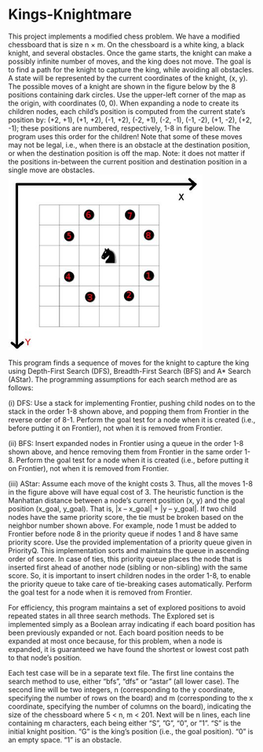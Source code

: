 # Kings-Knightmare
This project implements a modified chess problem. We have a modified chessboard that is size n × m. On the chessboard is a white king, a black knight, and several obstacles. Once the game starts, the knight can make a possibly infinite number of moves, and the king does not move. The goal is to find a path for the knight to capture the king, while avoiding all obstacles.
A state will be represented by the current coordinates of the knight, (x, y). The possible moves of a knight are shown in the figure below by the 8 positions containing dark circles. Use the upper-left corner of the map as the origin, with coordinates (0, 0). When expanding a node to create its children nodes, each child’s position is computed from the current state’s position by: (+2, +1), (+1, +2), (-1, +2), (-2, +1), (-2, -1), (-1, -2), (+1, -2), (+2, -1); these positions are numbered, respectively, 1-8 in figure below. The program uses this order for the children! Note that some of these moves may not be legal, i.e., when there is an obstacle at the destination position, or when the destination position is off the map. Note: it does not matter if the positions in-between the current position and destination position in a single move are obstacles.
![image](https://github.com/DorisDuan06/Kings-Knightmare/blob/master/chessboard.jpg)

This program finds a sequence of moves for the knight to capture the king using Depth-First Search (DFS), Breadth-First Search (BFS) and A* Search (AStar). The programming assumptions for each search method are as follows:

(i) DFS: Use a stack for implementing Frontier, pushing child nodes on to the stack in the order 1-8 shown above, and popping them from Frontier in the reverse order of 8-1. Perform the goal test for a node when it is created (i.e., before putting it on Frontier), not when it is removed from Frontier.

(ii) BFS: Insert expanded nodes in Frontier using a queue in the order 1-8 shown above, and hence removing them from Frontier in the same order 1-8. Perform the goal test for a node when it is created (i.e., before putting it on Frontier), not when it is removed from Frontier. 

(iii) AStar: Assume each move of the knight costs 3. Thus, all the moves 1-8 in the figure above will have equal cost of 3. The heuristic function is the Manhattan distance between a node’s current position (x, y) and the goal position (x_goal, y_goal). That is, |x – x_goal| + |y – y_goal|. If two child nodes have the same priority score, the tie must be broken based on the neighbor number shown above. For example, node 1 must be added to Frontier before node 8 in the priority queue if nodes 1 and 8 have same priority score. Use the provided implementation of a priority queue given in PriorityQ. This implementation sorts and maintains the queue in ascending order of score. In case of ties, this priority queue places the node that is inserted first ahead of another node (sibling or non-sibling) with the same score. So, it is important to insert children nodes in the order 1-8, to enable the priority queue to take care of tie-breaking cases automatically. Perform the goal test for a node when it is removed from Frontier. 

For efficiency, this program maintains a set of explored positions to avoid repeated states in all three search methods. The Explored set is implemented simply as a Boolean array indicating if each board position has been previously expanded or not. Each board position needs to be expanded at most once because, for this problem, when a node is expanded, it is guaranteed we have found the shortest or lowest cost path to that node’s position. 

Each test case will be in a separate text file. The first line contains the search method to use, either “bfs”, “dfs” or “astar” (all lower case). The second line will be two integers, n (corresponding to the y coordinate, specifying the number of rows on the board) and m (corresponding to the x coordinate, specifying the number of columns on the board), indicating the size of the chessboard where 5 < n, m < 201. Next will be n lines, each line containing m characters, each being either “S”, ”G”, “0”, or ”1”. “S” is the initial knight position. “G” is the king’s position (i.e., the goal position). “0” is an empty space. “1” is an obstacle.

